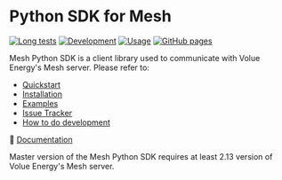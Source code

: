 # Python SDK for Mesh

[![Long tests](https://github.com/Volue-Public/energy-mesh-python/actions/workflows/long_tests.yml/badge.svg?branch=master)](https://github.com/Volue-Public/energy-mesh-python/actions/workflows/long_tests.yml) 
[![Development](https://github.com/Volue-Public/energy-mesh-python/actions/workflows/development.yml/badge.svg?branch=master)](https://github.com/Volue-Public/energy-mesh-python/actions/workflows/development.yml) 
[![Usage](https://github.com/Volue-Public/energy-mesh-python/actions/workflows/usage.yml/badge.svg?branch=master)](https://github.com/Volue-Public/energy-mesh-python/actions/workflows/usage.yml) 
[![GitHub pages](https://github.com/Volue-Public/energy-mesh-python/actions/workflows/pages.yml/badge.svg)](https://github.com/Volue-Public/energy-mesh-python/actions/workflows/pages.yml)  


Mesh Python SDK is a client library used to communicate with Volue Energy's Mesh server. Please refer to:
- [Quickstart](https://volue-public.github.io/energy-mesh-python/quickstart.html)
- [Installation](https://volue-public.github.io/energy-mesh-python/installation.html)
- [Examples](https://volue-public.github.io/energy-mesh-python/examples.html)
- [Issue Tracker](https://github.com/Volue-Public/energy-mesh-python/issues)
- [How to do development](https://volue-public.github.io/energy-mesh-python/installation.html#setup-for-developers)

:blue_book: [Documentation](https://volue-public.github.io/energy-mesh-python/)

Master version of the Mesh Python SDK requires at least 2.13 version of Volue Energy's Mesh server.

